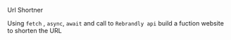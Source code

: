 Url Shortner

Using `fetch` , `async`, `await` and call to `Rebrandly api` build a fuction website to shorten the URL
